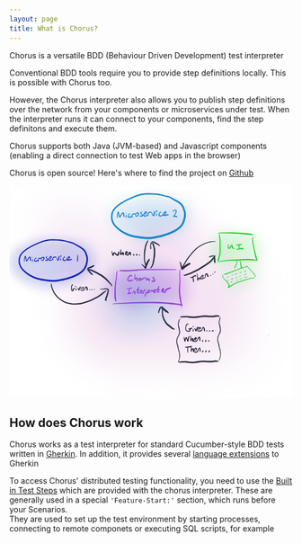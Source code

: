 ```yaml
---
layout: page
title: What is Chorus?
---
```


Chorus is a versatile BDD (Behaviour Driven Development) test interpreter

Conventional BDD tools require you to provide step definitions locally. 
This is possible with Chorus too. 
 
However, the Chorus interpreter also allows you to publish step definitions over the network from your components or microservices under test.
When the interpreter runs it can connect to your components, find the step definitons and execute them.  

Chorus supports both Java (JVM-based) and Javascript components (enabling a direct connection to test Web apps in the browser)

Chorus is open source!
Here's where to find the project on [Github](https://github.com/Chorus-bdd/) 

![Chorus Overview](/public/ChorusOverview.png)


## How does Chorus work

Chorus works as a test interpreter for standard Cucumber-style BDD tests written in [Gherkin](https://cukes.info/gherkin.html).
In addition, it provides several [language extensions](/pages/LanguageExtensions/LanguageExtensions) to Gherkin

To access Chorus' distributed testing functionality, you need to use the [Built in Test Steps](/pages/BuiltInHandlers/BuiltInHandlers) 
which are provided with the chorus interpreter. These are generally used in a special `'Feature-Start:'` section, which runs before your Scenarios.  
They are used to set up the test environment by starting processes, connecting to remote componets or executing SQL scripts, for example







